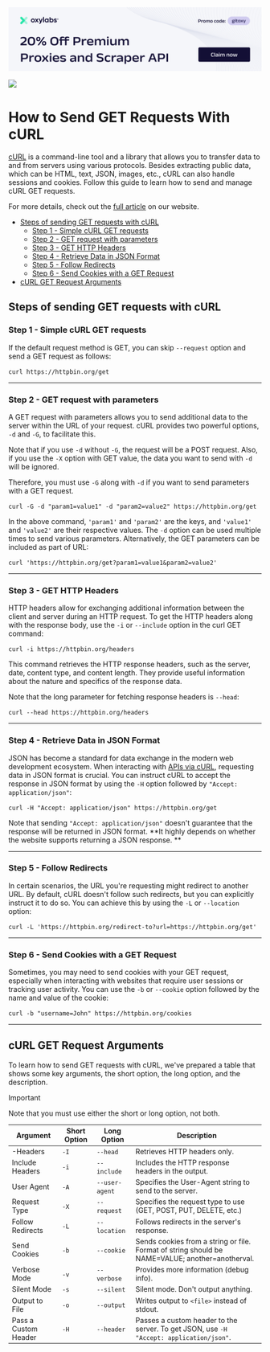 

[![Oxylabs promo code](https://raw.githubusercontent.com/oxylabs/product-integrations/refs/heads/master/Affiliate-Universal-1090x275.png)](https://oxylabs.io/pages/gitoxy?utm_source=877&utm_medium=affiliate&groupid=877&utm_content=curl-get-requests-github&transaction_id=102f49063ab94276ae8f116d224b67)

[![](https://dcbadge.vercel.app/api/server/eWsVUJrnG5)](https://discord.gg/Pds3gBmKMH)

# How to Send GET Requests With cURL

[cURL](https://oxylabs.io/blog/what-is-curl) is a command-line tool and a library that allows you to transfer data to and from servers using various protocols. Besides extracting public data, which can be HTML, text, JSON, images, etc., cURL can also handle sessions and cookies. Follow this guide to learn how to send and manage cURL GET requests.

For more details, check out the [full article](https://oxylabs.io/blog/curl-get-requests) on our website.

- [Steps of sending GET requests with cURL](#steps-of-sending-get-requests-with-curl)
  * [Step 1 - Simple cURL GET requests](#step-1---simple-curl-get-requests)
  * [Step 2 - GET request with parameters](#step-2---get-request-with-parameters)
  * [Step 3 - GET HTTP Headers](#step-3---get-http-headers)
  * [Step 4 - Retrieve Data in JSON Format](#step-4---retrieve-data-in-json-format)
  * [Step 5 - Follow Redirects](#step-5---follow-redirects)
  * [Step 6 - Send Cookies with a GET Request](#step-6---send-cookies-with-a-get-request)
- [cURL GET Request Arguments](#curl-get-request-arguments)

## Steps of sending GET requests with cURL

### Step 1 - Simple cURL GET requests

If the default request method is GET, you can skip `--request` option and send a GET request as follows:

```shell
curl https://httpbin.org/get
```

---

### Step 2 - GET request with parameters
A GET request with parameters allows you to send additional data to the server within the URL of your request. cURL provides two powerful options, `-d` and `-G`, to facilitate this.

Note that if you use `-d` without `-G`, the request will be a POST request. Also, if you use the `-X` option with GET value, the data you want to send with `-d` will be ignored.

Therefore, you must use `-G` along with `-d` if you want to send parameters with a GET request.

```shell
curl -G -d "param1=value1" -d "param2=value2" https://httpbin.org/get
```

In the above command, `'param1'` and `'param2'` are the keys, and `'value1'` and `'value2'` are their respective values. The `-d` option can be used multiple times to send various parameters.
Alternatively, the GET parameters can be included as part of URL:

```shell
curl 'https://httpbin.org/get?param1=value1&param2=value2'
```

---

### Step 3 - GET HTTP Headers

HTTP headers allow for exchanging additional information between the client and server during an HTTP request. To get the HTTP headers along with the response body, use the `-i` or `--include` option in the curl GET command:

```shell
curl -i https://httpbin.org/headers
```

This command retrieves the HTTP response headers, such as the server, date, content type, and content length. They provide useful information about the nature and specifics of the response data.

Note that the long parameter for fetching response headers is `--head`:

```shell
curl --head https://httpbin.org/headers
```

---

### Step 4 - Retrieve Data in JSON Format

JSON has become a standard for data exchange in the modern web development ecosystem. When interacting with [APIs via cURL](https://oxylabs.io/blog/curl-with-api), requesting data in JSON format is crucial. You can instruct cURL to accept the response in JSON format by using the `-H` option followed by `"Accept: application/json"`:

```shell
curl -H "Accept: application/json" https://httpbin.org/get
```

Note that sending `"Accept: application/json"` doesn't guarantee that the response will be returned in JSON format. **It highly depends on whether the website supports returning a JSON response.
**

---

### Step 5 - Follow Redirects

In certain scenarios, the URL you're requesting might redirect to another URL. By default, cURL doesn't follow such redirects, but you can explicitly instruct it to do so. You can achieve this by using the `-L` or `--location` option:


```shell
curl -L 'https://httpbin.org/redirect-to?url=https://httpbin.org/get'
```

---

### Step 6 - Send Cookies with a GET Request

Sometimes, you may need to send cookies with your GET request, especially when interacting with websites that require user sessions or tracking user activity. You can use the `-b` or `--cookie` option followed by the name and value of the cookie:


```shell
curl -b "username=John" https://httpbin.org/cookies
```

---

## cURL GET Request Arguments

To learn how to send GET requests with cURL, we've prepared a table that shows some key arguments, the short option, the long option, and the description. 

> [!IMPORTANT]  
> Note that you must use either the short or long option, not both.

| Argument              | Short Option | Long Option        | Description                                                                                          |
|-----------------------|--------------|--------------------|------------------------------------------------------------------------------------------------------|
| -Headers              | `-I`           | `--head`           | Retrieves HTTP headers only.                                                                         |
| Include Headers       | `-i`           | `--include`        | Includes the HTTP response headers in the output.                                                   |
| User Agent            | `-A`           | `--user-agent`     | Specifies the User-Agent string to send to the server.                                              |
| Request Type          | `-X`           | `--request`        | Specifies the request type to use (GET, POST, PUT, DELETE, etc.)                                    |
| Follow Redirects      | `-L`           | `--location`       | Follows redirects in the server's response.                                                         |
| Send Cookies          | `-b`           | `--cookie`         | Sends cookies from a string or file. Format of string should be NAME=VALUE; another=anotherval.     |
| Verbose Mode          | `-v`           | `--verbose`        | Provides more information (debug info).                                                             |
| Silent Mode           | `-s`           | `--silent`         | Silent mode. Don't output anything.                                                                 |
| Output to File        | `-o`           | `--output`         | Writes output to `<file>` instead of stdout.                                                        |
| Pass a Custom Header  | `-H`           | `--header`         | Passes a custom header to the server. To get JSON, use `-H "Accept: application/json"`.              |

